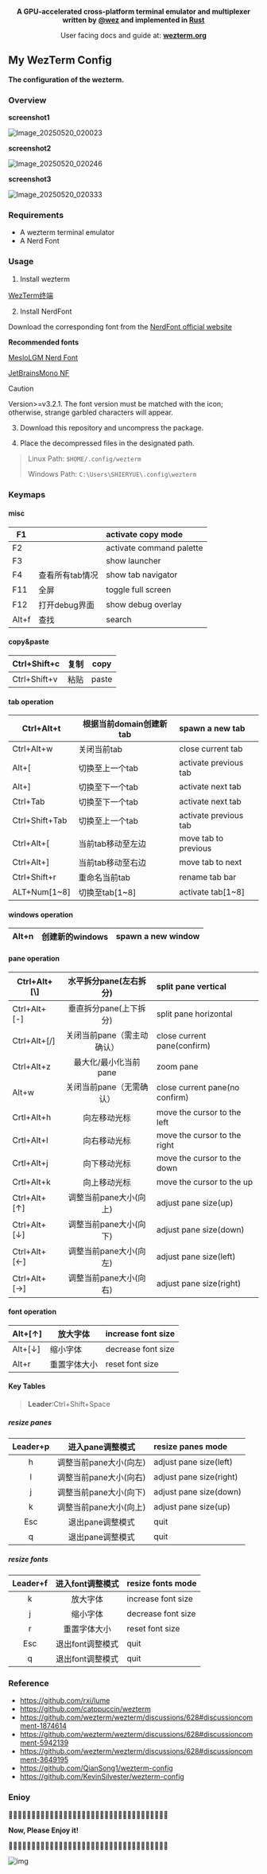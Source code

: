 
<p align="center" style="font-weight: bold;">
A GPU-accelerated cross-platform terminal emulator and multiplexer written by <a href="https://github.com/wez">@wez</a> and implemented in <a href="https://www.rust-lang.org">Rust</a>
</p>
<p align="center">
User facing docs and guide at: <a style="font-weight: bold;" href="https://wezterm.org">wezterm.org</a>
</p>

##                                  My WezTerm Config

**The configuration of the wezterm.**

### Overview

**screenshot1**

![Image_20250520_020023](./screenshots/Image_20250520_020023.png)

**screenshot2**

![Image_20250520_020246](./screenshots/Image_20250520_020246.png)

**screenshot3**

![Image_20250520_020333](./screenshots/Image_20250520_020333.png)

### Requirements

- A wezterm terminal emulator
- A Nerd Font

### Usage

1. Install wezterm

[WezTerm终端](https://github.com/wezterm/wezterm/releases)

2. Install NerdFont

Download the corresponding font from the [NerdFont official website](https://www.nerdfonts.com/cheat-sheet)

**Recommended fonts**

[MesloLGM Nerd Font](https://github.com/ryanoasis/nerd-fonts/blob/v3.2.1/patched-fonts/Meslo/M/Regular/MesloLGMNerdFont-Regular.ttf)

[JetBrainsMono NF](https://github.com/ryanoasis/nerd-fonts/blob/v3.2.1/patched-fonts/JetBrainsMono/Ligatures/Regular/JetBrainsMonoNerdFont-Regular.ttf)

> [!CAUTION]
>
> Version>=v3.2.1. The font version must be matched with the icon; otherwise, strange garbled characters will appear.

3. Download this repository and uncompress the package.

4. Place the decompressed files in the designated path.

> Linux Path: `$HOME/.config/wezterm`
>
> Windows Path: `C:\Users\SHIERYUE\.config\wezterm`

### Keymaps

#### misc

| F1    |                 | activate copy mode       |
| ----- | --------------- | :----------------------- |
| F2    |                 | activate command palette |
| F3    |                 | show launcher            |
| F4    | 查看所有tab情况 | show tab navigator       |
| F11   | 全屏            | toggle full screen       |
| F12   | 打开debug界面   | show debug overlay       |
| Alt+f | 查找            | search                   |

#### copy&paste

| Ctrl+Shift+c | 复制 | copy  |
| ------------ | ---- | ----- |
| Ctrl+Shift+v | 粘贴 | paste |

#### tab operation

| Ctrl+Alt+t     | 根据当前domain创建新tab | spawn a new tab       |
| -------------- | ----------------------- | :-------------------- |
| Ctrl+Alt+w     | 关闭当前tab             | close current tab     |
| Alt+[          | 切换至上一个tab         | activate previous tab |
| Alt+]          | 切换至下一个tab         | activate next tab     |
| Ctrl+Tab       | 切换至下一个tab         | activate next tab     |
| Ctrl+Shift+Tab | 切换至上一个tab         | activate previous tab |
| Ctrl+Alt+[     | 当前tab移动至左边       | move tab to previous  |
| Ctrl+Alt+]     | 当前tab移动至右边       | move tab to next      |
| Ctrl+Shift+r   | 重命名当前tab           | rename tab bar        |
| ALT+Num[1~8]   | 切换至tab[1~8]          | activate tab[1~8]     |

#### windows operation

| Alt+n | 创建新的windows | spawn a new window |
| ----- | --------------- | ------------------ |

#### pane operation

| Ctrl+Alt+[\\] |   水平拆分pane(左右拆分)   | split pane vertical            |
| ------------- | :------------------------: | :----------------------------- |
| Ctrl+Alt+[-]  |   垂直拆分pane(上下拆分)   | split pane horizontal          |
| Ctrl+Alt+[/]  | 关闭当前pane（需主动确认） | close current pane(confirm)    |
| Ctrl+Alt+z    |   最大化/最小化当前pane    | zoom pane                      |
| Alt+w         |  关闭当前pane（无需确认）  | close current pane(no confirm) |
| Crtl+Alt+h    |        向左移动光标        | move the cursor to the left    |
| Crtl+Alt+l    |        向右移动光标        | move the cursor to the right   |
| Crtl+Alt+j    |        向下移动光标        | move the cursor to the down    |
| Crtl+Alt+k    |        向上移动光标        | move the cursor to the up      |
| Ctrl+Alt+[↑]  |   调整当前pane大小(向上)   | adjust pane size(up)           |
| Ctrl+Alt+[↓]  |   调整当前pane大小(向下)   | adjust pane size(down)         |
| Ctrl+Alt+[←]  |   调整当前pane大小(向左)   | adjust pane size(left)         |
| Ctrl+Alt+[→]  |   调整当前pane大小(向右)   | adjust pane size(right)        |

#### font operation

| Alt+[↑] | 放大字体     | increase font size |
| ------- | ------------ | :----------------- |
| Alt+[↓] | 缩小字体     | decrease font size |
| Alt+r   | 重置字体大小 | reset font size    |

#### Key Tables

> **Leader**:Ctrl+Shift+Space

##### resize panes

| Leader+p |    进入pane调整模式    | resize panes mode       |
| :------: | :--------------------: | :---------------------- |
|    h     | 调整当前pane大小(向左) | adjust pane size(left)  |
|    l     | 调整当前pane大小(向右) | adjust pane size(right) |
|    j     | 调整当前pane大小(向下) | adjust pane size(down)  |
|    k     | 调整当前pane大小(向上) | adjust pane size(up)    |
|   Esc    |    退出pane调整模式    | quit                    |
|    q     |    退出pane调整模式    | quit                    |

##### resize fonts

| Leader+f | 进入font调整模式 | resize fonts mode  |
| :------: | :--------------: | :----------------- |
|    k     |     放大字体     | increase font size |
|    j     |     缩小字体     | decrease font size |
|    r     |   重置字体大小   | reset font size    |
|   Esc    | 退出font调整模式 | quit               |
|    q     | 退出font调整模式 | quit               |

### Reference

- <https://github.com/rxi/lume>
- <https://github.com/catppuccin/wezterm>
- <https://github.com/wezterm/wezterm/discussions/628#discussioncomment-1874614>
- <https://github.com/wezterm/wezterm/discussions/628#discussioncomment-5942139>
- <https://github.com/wezterm/wezterm/discussions/628#discussioncomment-3649195>
- <https://github.com/QianSong1/wezterm-config>
- <https://github.com/KevinSilvester/wezterm-config>

### Enioy

🎈🎈🎈🎈🎈🎈🎈🎈🎈🎈🎈🎈🎈🎈🎈🎈🎈🎈🎈🎈🎈🎈🎈🎈🎈🎈🎈🎈🎈🎈🎈🎈🎈🎈🎈

**Now, Please Enjoy it!**

💐💐💐💐💐💐💐💐💐💐💐💐💐💐💐💐💐💐💐💐💐💐💐💐💐💐💐💐💐💐💐💐💐💐💐

![img](https://dl4.weshineapp.com/gif/20210910/0b930df9c7d662cb6b729787ec2578b7.gif?f=micro_)



